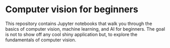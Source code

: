 # Computer vision for beginners

This repository contains Jupyter notebooks that walk you through the basics of computer vision, machine learning, and AI for beginners. The goal is not to show off any cool shiny application but, to explore the fundamentals of computer vision. 


